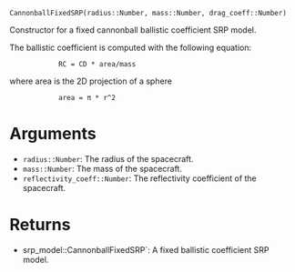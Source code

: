 ```
CannonballFixedSRP(radius::Number, mass::Number, drag_coeff::Number)
```

Constructor for a fixed cannonball ballistic coefficient SRP model.

The ballistic coefficient is computed with the following equation:

```
            RC = CD * area/mass
```

where area is the 2D projection of a sphere

```
            area = π * r^2
```

# Arguments

  * `radius::Number`: The radius of the spacecraft.
  * `mass::Number`: The mass of the spacecraft.
  * `reflectivity_coeff::Number`: The reflectivity coefficient of the spacecraft.

# Returns

  * srp_model::CannonballFixedSRP`: A fixed ballistic coefficient SRP model.
